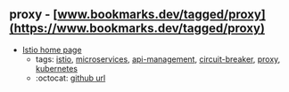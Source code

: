 proxy - [www.bookmarks.dev/tagged/proxy](https://www.bookmarks.dev/tagged/proxy)
---
* [Istio home page](https://istio.io/)
    * tags: [istio](../tagged/istio.md), [microservices](../tagged/microservices.md), [api-management](../tagged/api-management.md), [circuit-breaker](../tagged/circuit-breaker.md), [proxy](../tagged/proxy.md), [kubernetes](../tagged/kubernetes.md)
    * :octocat: [github url](https://github.com/istio/istio)
